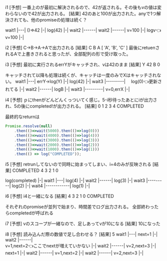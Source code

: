 i1
[予想]
一番上のが最初に解決されるので、42が返される。その後もvの値は変わらないので42が出力される。
[結果]
42のあと100が出力された。anyで1つ解決されても、他のpromiseの処理は続く？

wait1
|---|
    ()=>42
    |-|
      log(42)
      |-|
        wait2
        |------|
wait2
|------|
       v=100
       |-|
               logv👈v=100
               |-|
         

i2
[予想]
C→B→A→Aで出力される
[結果]
C
B
A
[ 'A', 'B', 'C' ]
最後にretuenされるAで上書きされると思ったが、全部配列の形で受け取った。


i3
[予想]
最初に実行されるerrYがキャッチされ、vは42のまま
[結果]
Y
42
B
0

キャッチされて以降も処理は続くが、キャッチは一度のみでXはキャッチされない。
wait1
|---|
    errY→log(Y)
    |-|
      log(42)
      |-|
        wait3
        |---------|
                　log(0)👈更新されてる
                  |-|
wait2
|------|
       logB
       |-|
wait3
|---------|
          v=0,errX
          |-|

i4
[予想]
ｐにthenがどんどんくっついてく感じ。5-i秒待ったあとにiが出力され、5の後にcompleted!が出力される。
[結果]
0
1
2
3
4
COMPLETED

最終的なreturnは
```js
Promise.resolve(null)
    .then(()=>wait(5000).then(()=>log(0)))
    .then(()=>wait(4000).then(()=>log(4)))
    .then(()=>wait(3000).then(()=>log(3)))
    .then(()=>wait(2000).then(()=>log(2)))
    .then(()=>wait(1000).then(()=>log(1)))
    .then(() => log("COMPLETED"));
```

i5
[予想]
retrunしてないので同時に始まってしまい、i=4のみが反映される
[結果]
COMPLETED
4
3
2
1
0

log(completed)
|-|
wait1
|---|
    log(4)
    |-|
wait2
|------|
        log(3)
        |-|
wait3
|---------|
          log(2)
          |-|
wait4
|------------|
             log(1)
             |-|

i6
[予想]
i4と一緒になる
[結果]
4
3
2
1
0
COMPLETED

それぞれのpromiseが並列で始まり、時間差でログ出力される。
全部終わったらcompletedが呼ばれる

i7
[予想]
vのスコープが一緒なので、足しあってvが10になる
[結果]
10になった

i8
[予想]
読み込んだ際の数値で足し合わせる？
[結果]
5
wait1
|---|
    next=1
    |-|
    wait2
    |------|    
           v=1,next=2👈ここでnextが増えていかない
           |-|
           wait2
           |------|
                 v=2,next=3
                  |-|
next=1
|-|
wait2
|------|
       v=1,next=2
       |-|
       wait2
       |------|
              v=2,next=3
              |-|
       
